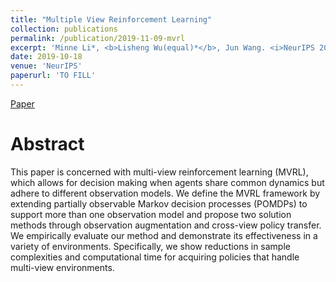 ```yaml
---
title: "Multiple View Reinforcement Learning"
collection: publications
permalink: /publication/2019-11-09-mvrl
excerpt: 'Minne Li*, <b>Lisheng Wu(equal)*</b>, Jun Wang. <i>NeurIPS 2019.</i>'
date: 2019-10-18
venue: 'NeurIPS'
paperurl: 'TO FILL'
---
```


[Paper](https://arxiv.org/pdf/1910.08285.pdf)

# Abstract

This paper is concerned with multi-view reinforcement learning (MVRL), which allows for decision making when agents share common dynamics but adhere to different observation models. We define the MVRL framework by extending partially observable Markov decision processes (POMDPs) to support more than one observation model and propose two solution methods through observation augmentation and cross-view policy transfer. We empirically evaluate our method and demonstrate its effectiveness in a variety of environments. Specifically, we show reductions in sample complexities and computational time for acquiring policies that handle multi-view environments.
